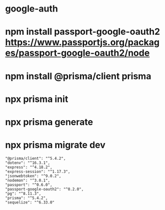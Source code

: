 # google-auth
# npm install passport-google-oauth2 https://www.passportjs.org/packages/passport-google-oauth2/node
# npm install @prisma/client prisma
# npx prisma init
# npx prisma generate
# npx prisma migrate dev





    "@prisma/client": "^5.4.2",
    "dotenv": "^16.3.1",
    "express": "^4.18.2",
    "express-session": "^1.17.3",
    "jsonwebtoken": "^9.0.2",
    "nodemon": "^3.0.1",
    "passport": "^0.6.0",
    "passport-google-oauth2": "^0.2.0",
    "pg": "^8.11.3",
    "prisma": "^5.4.2",
    "sequelize": "^6.33.0"